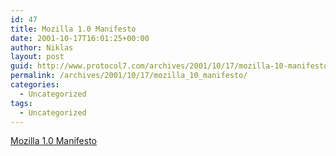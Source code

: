 ```yaml
---
id: 47
title: Mozilla 1.0 Manifesto
date: 2001-10-17T16:01:25+00:00
author: Niklas
layout: post
guid: http://www.protocol7.com/archives/2001/10/17/mozilla-10-manifesto/
permalink: /archives/2001/10/17/mozilla_10_manifesto/
categories:
  - Uncategorized
tags:
  - Uncategorized
---
```

<div class='microid-a2b2fe8e2cb007d1fabc614b4c633700ae77b3bd'>
  <p>
    <a href="http://www.mozilla.org/roadmap/mozilla-1.0.html">Mozilla 1.0 Manifesto</a>
  </p>
</div>